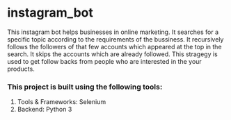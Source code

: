 <h1>instagram_bot</h1>
<p>This instagram bot helps businesses in online marketing. It searches for a specific topic according to the requirements of the bussiness. It recursively follows the followers of that few accounts which appeared at the top in the search. It skips the accounts which are already followed. This stragegy is used to get follow backs from people who are interested in the your products.</p>
<h3>This project is built using the following tools:</h3>
<ol>
  <li>Tools & Frameworks: Selenium</li>
  <li>Backend: Python 3</li>
</ol>
